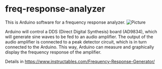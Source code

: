 # freq-response-analyzer
This is Arduino software for a frequency response analyzer. 
![Picture](https://content.instructables.com/ORIG/F21/NOMO/KN0BG982/F21NOMOKN0BG982.jpg)

Arduino will control a DDS (Direct Digital Synthesis) board (AD9834), which will generate sine waves to be fed to an audio amplifier.
The output of the audio amplifier is connected to a peak detector circuit, which is in turn connected to the Arduino.
This way, Arduino can measure and graphically display the frequency response of the amplifier.

Details in https://www.instructables.com/Frequency-Response-Generator/

